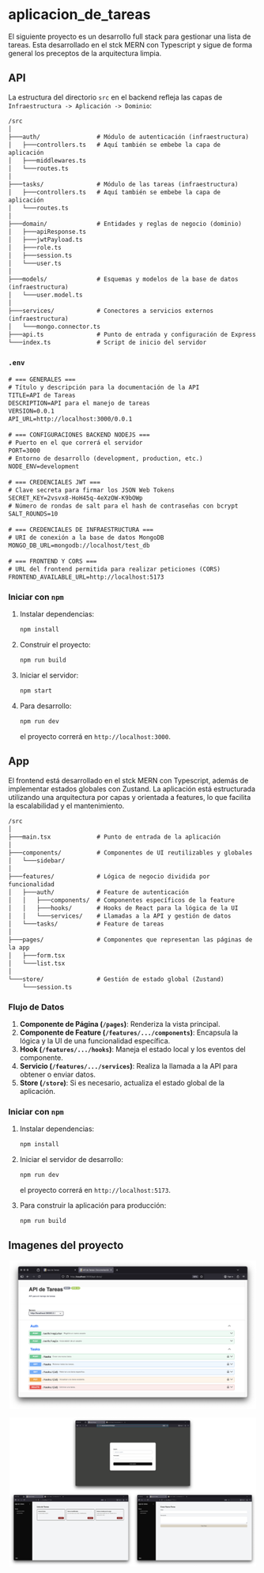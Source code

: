 # aplicacion_de_tareas

El siguiente proyecto es un desarrollo full stack para gestionar una lista de tareas. Esta desarrollado en el stck MERN con Typescript y sigue de forma general los preceptos de la arquitectura limpia. 

## API
La estructura del directorio `src` en el backend refleja las capas de `Infraestructura -> Aplicación -> Dominio`:

```
/src
│
├───auth/                # Módulo de autenticación (infraestructura)
│   ├───controllers.ts   # Aquí también se embebe la capa de aplicación
│   ├───middlewares.ts
│   └───routes.ts
│
├───tasks/               # Módulo de las tareas (infraestructura)
│   ├───controllers.ts   # Aquí también se embebe la capa de aplicación
│   └───routes.ts
│
├───domain/              # Entidades y reglas de negocio (dominio)
│   ├───apiResponse.ts
│   ├───jwtPayload.ts
│   ├───role.ts
│   ├───session.ts
│   └───user.ts
│
├───models/              # Esquemas y modelos de la base de datos (infraestructura)
│   └───user.model.ts
│
├───services/            # Conectores a servicios externos (infraestructura)
│   └───mongo.connector.ts
├───api.ts               # Punto de entrada y configuración de Express
└───index.ts             # Script de inicio del servidor
```

### ```.env```

```
# === GENERALES ===
# Título y descripción para la documentación de la API
TITLE=API de Tareas
DESCRIPTION=API para el manejo de tareas
VERSION=0.0.1
API_URL=http://localhost:3000/0.0.1

# === CONFIGURACIONES BACKEND NODEJS ===
# Puerto en el que correrá el servidor
PORT=3000
# Entorno de desarrollo (development, production, etc.)
NODE_ENV=development

# === CREDENCIALES JWT ===
# Clave secreta para firmar los JSON Web Tokens
SECRET_KEY=2vsvx8-HoH45q-4eXzOW-K9bOWp
# Número de rondas de salt para el hash de contraseñas con bcrypt
SALT_ROUNDS=10

# === CREDENCIALES DE INFRAESTRUCTURA ===
# URI de conexión a la base de datos MongoDB
MONGO_DB_URL=mongodb://localhost/test_db

# === FRONTEND Y CORS ===
# URL del frontend permitida para realizar peticiones (CORS)
FRONTEND_AVAILABLE_URL=http://localhost:5173
```

### Iniciar con ```npm```

1.  Instalar dependencias:
    ```bash
    npm install
    ```
2.  Construir el proyecto:
    ```bash
    npm run build
    ```
3.  Iniciar el servidor:
    ```bash
    npm start
    ```
4.  Para desarrollo:
    ```bash
    npm run dev
    ```
    el proyecto correrá en `http://localhost:3000`.

## App
El frontend está desarrollado en el stck MERN con Typescript, además de implementar estados globales con Zustand. La aplicación está estructurada utilizando una arquitectura por capas y orientada a features, lo que facilita la escalabilidad y el mantenimiento.

```
/src
│
├───main.tsx             # Punto de entrada de la aplicación
│
├───components/          # Componentes de UI reutilizables y globales
│   └───sidebar/
│
├───features/            # Lógica de negocio dividida por funcionalidad
│   ├───auth/            # Feature de autenticación
│   │   ├───components/  # Componentes específicos de la feature
│   │   ├───hooks/       # Hooks de React para la lógica de la UI
│   │   └───services/    # Llamadas a la API y gestión de datos
│   └───tasks/           # Feature de tareas
│
├───pages/               # Componentes que representan las páginas de la app
│   ├───form.tsx
│   └───list.tsx
│
└───store/               # Gestión de estado global (Zustand)
    └───session.ts
```

### Flujo de Datos

1.  **Componente de Página (`/pages`)**: Renderiza la vista principal.
2.  **Componente de Feature (`/features/.../components`)**: Encapsula la lógica y la UI de una funcionalidad específica.
3.  **Hook (`/features/.../hooks`)**: Maneja el estado local y los eventos del componente.
4.  **Servicio (`/features/.../services`)**: Realiza la llamada a la API para obtener o enviar datos.
5.  **Store (`/store`)**: Si es necesario, actualiza el estado global de la aplicación.

### Iniciar con ```npm```

1.  Instalar dependencias:
    ```bash
    npm install
    ```
2.  Iniciar el servidor de desarrollo:
    ```bash
    npm run dev
    ```
    el proyecto correrá en `http://localhost:5173`.

3.  Para construir la aplicación para producción:
    ```bash
    npm run build
    ```

## Imagenes del proyecto

<p align="center">
  <img src="https://github.com/PonchoCeniceros/aplicacion_de_tareas/blob/main/api/.imgs/01.png" width="500">
</p>

<p align="center">
  <img src="https://github.com/PonchoCeniceros/aplicacion_de_tareas/blob/main/app/.imgs/01.png" width="500">
</p>
